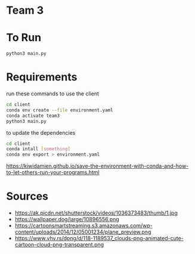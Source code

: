 # Team 3

# To Run

`python3 main.py`

# Requirements

run these commands to use the client
```sh
cd client
conda env create --file environment.yaml
conda activate team3
python3 main.py
```

to update the dependencies
```sh
cd client
conda intall [something]
conda env export > environment.yaml
```
https://kiwidamien.github.io/save-the-environment-with-conda-and-how-to-let-others-run-your-programs.html

# Sources

-   https://ak.picdn.net/shutterstock/videos/1036373483/thumb/1.jpg
-   https://wallpaper.dog/large/10896556.png
-   https://cartoonsmartstreaming.s3.amazonaws.com/wp-content/uploads/2014/12/05001234/plane_preview.png
-   https://www.vhv.rs/dpng/d/118-1189537_clouds-png-animated-cute-cartoon-cloud-png-transparent.png
